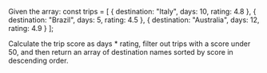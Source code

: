 Given the array:
const trips = [
{ destination: "Italy", days: 10, rating: 4.8 },
{ destination: "Brazil", days: 5, rating: 4.5 },
{ destination: "Australia", days: 12, rating: 4.9 }
];

Calculate the trip score as days \* rating, filter out trips with a score under 50, and then return an array of destination names sorted by score in descending order.
